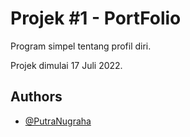 
# Projek #1 - PortFolio

Program simpel tentang profil diri.

Projek dimulai 17 Juli 2022.


## Authors

- [@PutraNugraha](https://github.com/PutraNugraha-new)

